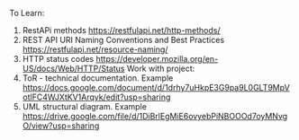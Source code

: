 To Learn:
1. RestAPi methods https://restfulapi.net/http-methods/
2. REST API URI Naming Conventions and Best Practices https://restfulapi.net/resource-naming/
3. HTTP status codes https://developer.mozilla.org/en-US/docs/Web/HTTP/Status
Work with project:
1. ToR - technical documentation. Example https://docs.google.com/document/d/1drhy7uHkpE3G9pa9L0GLT9MpVotlFC4WJXtKV1Arqyk/edit?usp=sharing
2. UML structural diagram. Example https://drive.google.com/file/d/1DiBrlEgMiE6ovyebPiNBOOOd7oyMNvgO/view?usp=sharing
